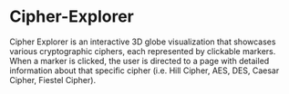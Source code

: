 # Cipher-Explorer
Cipher Explorer is an interactive 3D globe visualization that showcases various cryptographic ciphers,  each represented by clickable markers. When a marker is clicked, the user is directed to a page with detailed information about that specific cipher (i.e. Hill Cipher, AES, DES, Caesar Cipher, Fiestel Cipher).  
